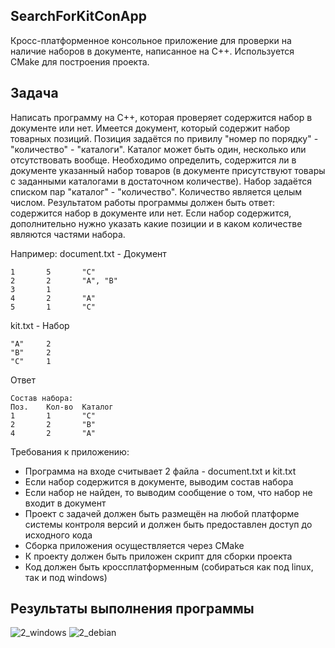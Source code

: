 SearchForKitConApp
--------

Кросс-платформенное консольное приложение для проверки на наличие наборов в документе, написанное на C++. Используется CMake для построения проекта.

Задача
--------

Написать программу на C++, которая проверяет содержится набор в документе или нет. Имеется документ, который содержит набор товарных позиций. Позиция задаётся по привилу "номер по порядку" - "количество" - "каталоги". Каталог может быть один, несколько или отсутствовать вообще.
Необходимо определить, содержится ли в документе указанный набор товаров (в документе присутствуют товары с заданными каталогами в достаточном количестве). Набор задаётся списком пар "каталог" - "количество". Количество является целым числом. Результатом работы программы должен быть ответ: содержится набор в документе или нет. Если набор содержится, дополнительно нужно указать какие позиции и в каком количестве являются частями набора.

Например:
document.txt - Документ
```Поз.	Кол-во	Каталоги
1		5		"C"
2		2		"A", "B"
3		1		 
4		2		"A"
5		1		"C"
```

kit.txt - Набор
```Каталог	Кол-во
"A"		2
"B"		2
"C"		1
```

Ответ
```Набор содержится в документе.
Состав набора:
Поз.	Кол-во	Каталог
1		1		"C"
2		2		"B"
4		2		"A"
```

Требования к приложению:
- Программа на входе считывает 2 файла - document.txt и kit.txt
- Если набор содержится в документе, выводим состав набора
- Если набор не найден, то выводим сообщение о том, что набор не входит в документ
- Проект с задачей должен быть размещён на любой платформе системы контроля версий и должен быть предоставлен доступ до исходного кода
- Сборка приложения осуществляется через CMake
- К проекту должен быть приложен скрипт для сборки проекта
- Код должен быть кроссплатформенным (собираться как под linux, так и под windows)

Результаты выполнения программы
--------
![2_windows](https://github.com/user-attachments/assets/8405eeca-efd1-4aad-a4bb-c439676a19c7)
![2_debian](https://github.com/user-attachments/assets/0629582f-7c63-4186-8fe5-239c9cd44572)
